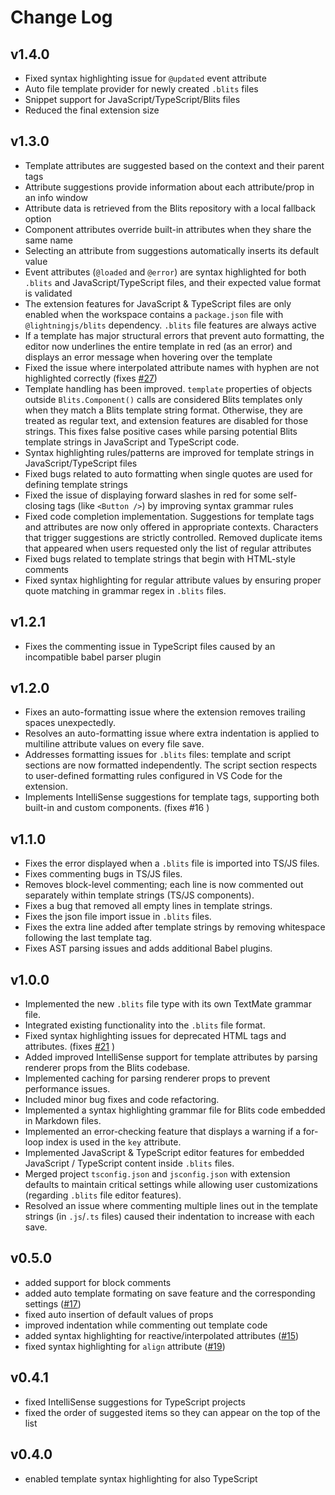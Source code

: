 # Change Log

## v1.4.0

- Fixed syntax highlighting issue for `@updated` event attribute
- Auto file template provider for newly created `.blits` files
- Snippet support for JavaScript/TypeScript/Blits files
- Reduced the final extension size

## v1.3.0

- Template attributes are suggested based on the context and their parent tags
- Attribute suggestions provide information about each attribute/prop in an info window
- Attribute data is retrieved from the Blits repository with a local fallback option
- Component attributes override built-in attributes when they share the same name
- Selecting an attribute from suggestions automatically inserts its default value
- Event attributes (`@loaded` and `@error`) are syntax highlighted for both `.blits` and JavaScript/TypeScript files, and their expected value format is validated
- The extension features for JavaScript & TypeScript files are only enabled when the workspace contains a `package.json` file with `@lightningjs/blits` dependency. `.blits` file features are always active
- If a template has major structural errors that prevent auto formatting, the editor now underlines the entire template in red (as an error) and displays an error message when hovering over the template
- Fixed the issue where interpolated attribute names with hyphen are not highlighted correctly (fixes [#27](https://github.com/lightning-js/blits-vscode-extension/issues/27))
- Template handling has been improved. `template` properties of objects outside `Blits.Component()` calls are considered Blits templates only when they match a Blits template string format. Otherwise, they are treated as regular text, and extension features are disabled for those strings. This fixes false positive cases while parsing potential Blits template strings in JavaScript and TypeScript code.
- Syntax highlighting rules/patterns are improved for template strings in JavaScript/TypeScript files
- Fixed bugs related to auto formatting when single quotes are used for defining template strings
- Fixed the issue of displaying forward slashes in red for some self-closing tags (like `<Button />`) by improving syntax grammar rules
- Fixed code completion implementation. Suggestions for template tags and attributes are now only offered in appropriate contexts. Characters that trigger suggestions are strictly controlled. Removed duplicate items that appeared when users requested only the list of regular attributes
- Fixed bugs related to template strings that begin with HTML-style comments
- Fixed syntax highlighting for regular attribute values by ensuring proper quote matching in grammar regex in `.blits` files.

## v1.2.1

- Fixes the commenting issue in TypeScript files caused by an incompatible babel parser plugin

## v1.2.0

- Fixes an auto-formatting issue where the extension removes trailing spaces unexpectedly.
- Resolves an auto-formatting issue where extra indentation is applied to multiline attribute values on every file save.
- Addresses formatting issues for `.blits` files: template and script sections are now formatted independently. The script section respects to user-defined formatting rules configured in VS Code for the extension.
- Implements IntelliSense suggestions for template tags, supporting both built-in and custom components. (fixes #16 )

## v1.1.0

- Fixes the error displayed when a `.blits` file is imported into TS/JS files.
- Fixes commenting bugs in TS/JS files.
- Removes block-level commenting; each line is now commented out separately within template strings (TS/JS components).
- Fixes a bug that removed all empty lines in template strings.
- Fixes the json file import issue in `.blits` files.
- Fixes the extra line added after template strings by removing whitespace following the last template tag.
- Fixes AST parsing issues and adds additional Babel plugins.

## v1.0.0

- Implemented the new `.blits` file type with its own TextMate grammar file.
- Integrated existing functionality into the `.blits` file format.
- Fixed syntax highlighting issues for deprecated HTML tags and attributes. (fixes [#21](https://github.com/lightning-js/blits-vscode-extension/issues/21) )
- Added improved IntelliSense support for template attributes by parsing renderer props from the Blits codebase.
- Implemented caching for parsing renderer props to prevent performance issues.
- Included minor bug fixes and code refactoring.
- Implemented a syntax highlighting grammar file for Blits code embedded in Markdown files.
- Implemented an error-checking feature that displays a warning if a for-loop index is used in the `key` attribute.
- Implemented JavaScript & TypeScript editor features for embedded JavaScript / TypeScript content inside `.blits` files.
- Merged project `tsconfig.json` and `jsconfig.json` with extension defaults to maintain critical settings while allowing user customizations (regarding `.blits` file editor features).
- Resolved an issue where commenting multiple lines out in the template strings (in `.js`/`.ts` files) caused their indentation to increase with each save.

## v0.5.0

- added support for block comments
- added auto template formating on save feature and the corresponding settings ([#17](https://github.com/lightning-js/blits-vscode-extension/issues/17))
- fixed auto insertion of default values of props
- improved indentation while commenting out template code
- added syntax highlighting for reactive/interpolated attributes ([#15](https://github.com/lightning-js/blits-vscode-extension/issues/15))
- fixed syntax highlighting for `align` attribute ([#19](https://github.com/lightning-js/blits-vscode-extension/issues/15))

## v0.4.1

- fixed IntelliSense suggestions for TypeScript projects
- fixed the order of suggested items so they can appear on the top of the list

## v0.4.0

- enabled template syntax highlighting for also TypeScript
